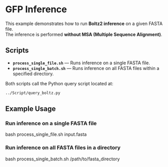 

# GFP Inference

This example demonstrates how to run **Boltz2 inference** on a given FASTA file.  
The inference is performed **without MSA (Multiple Sequence Alignment)**.

## Scripts

- **`process_single_file.sh`** — Runs inference on a single FASTA file.  
- **`process_single_batch.sh`** — Runs inference on all FASTA files within a specified directory.  

Both scripts call the Python query script located at:  
```bash
../Script/query_boltz.py
```

## Example Usage

### Run inference on a single FASTA file
bash process_single_file.sh input.fasta

### Run inference on all FASTA files in a directory
bash process_single_batch.sh /path/to/fasta_directory
